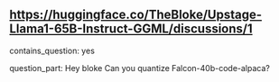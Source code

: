 ## https://huggingface.co/TheBloke/Upstage-Llama1-65B-Instruct-GGML/discussions/1

contains_question: yes

question_part: Hey bloke Can you quantize Falcon-40b-code-alpaca?